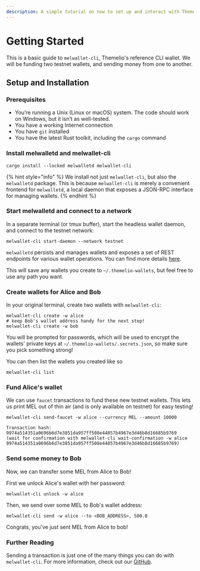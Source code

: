 ```yaml
---
description: A simple tutorial on how to set up and interact with Themelio wallets
---
```


# Getting Started

This is a basic guide to `melwallet-cli`, Themelio's reference CLI wallet. We will be funding two testnet wallets, and sending money from one to another.

## Setup and Installation

### Prerequisites

- You’re running a Unix (Linux or macOS) system. The code should work on Windows, but it isn’t as well-tested.
- You have a working Internet connection
- You have `git` installed
- You have the latest Rust toolkit, including the `cargo` command

### Install melwalletd and melwallet-cli

```shell-session
cargo install --locked melwalletd melwallet-cli
```

{% hint style="info" %}
We install not just `melwallet-cli`, but also the `melwalletd` package. This is because `melwallet-cli` is merely a convenient frontend for `melwalletd`, a local daemon that exposes a JSON-RPC interface for managing wallets.
{% endhint %}

### Start melwalletd and connect to a network <a href="#start-melwalletd" id="start-melwalletd"></a>

In a separate terminal (or tmux buffer), start the headless wallet daemon, and connect to the testnet network:

```shell-session
melwallet-cli start-daemon --network testnet
```

`melwalletd` persists and manages wallets and exposes a set of REST endpoints for various wallet operations. You can find more details [here](https://github.com/themeliolabs/melwalletd).&#x20;

This will save any wallets you create to `~/.themelio-wallets`, but feel free to use any path you want.

### Create wallets for Alice and Bob

In your original terminal, create two wallets with `melwallet-cli`:

```shell
melwallet-cli create -w alice
# keep Bob's wallet address handy for the next step!
melwallet-cli create -w bob
```

You will be prompted for passwords, which will be used to encrypt the wallets' private keys at `~/.themelio-wallets/.secrets.json`, so make sure you pick something strong!&#x20;

You can then list the wallets you created like so

```shell-session
melwallet-cli list
```

### Fund Alice's wallet <a href="#fund-wallet" id="fund-wallet"></a>

We can use `faucet` transactions to fund these new testnet wallets. This lets us print MEL out of thin air (and is only available on testnet) for easy testing!&#x20;

```shell-session
melwallet-cli send-faucet -w alice --currency MEL --amount 10000
```

```shell-session
Transaction hash:  9974a514351a0696b6d7e3851da957ff508e44857b4967e3d46b8d16685b9769
(wait for confirmation with melwallet-cli wait-confirmation -w alice 9974a514351a0696b6d7e3851da957ff508e44857b4967e3d46b8d16685b9769)
```

### Send some money to Bob <a href="#send-funds" id="send-funds"></a>

Now, we can transfer some MEL from Alice to Bob!

First we unlock Alice's wallet with her password:

```shell
melwallet-cli unlock -w alice
```

Then, we send over some MEL to Bob's wallet address:

```shell
melwallet-cli send -w alice --to <BOB_ADDRESS>, 500.0
```

Congrats, you've just sent MEL from Alice to bob!

### Further Reading

Sending a transaction is just one of the many things you can do with `melwallet-cli`. For more information, check out our [GitHub](https://github.com/themeliolabs/melwallet-client).
